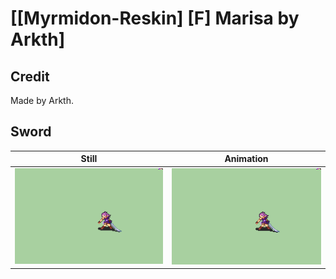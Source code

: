 # [\[Myrmidon-Reskin\] \[F\] Marisa by Arkth]

## Credit

Made by Arkth.

## Sword

| Still | Animation |
| :---: | :-------: |
| ![Sword still](./Sword_000.png) | ![Sword animation](./Sword.gif) |
